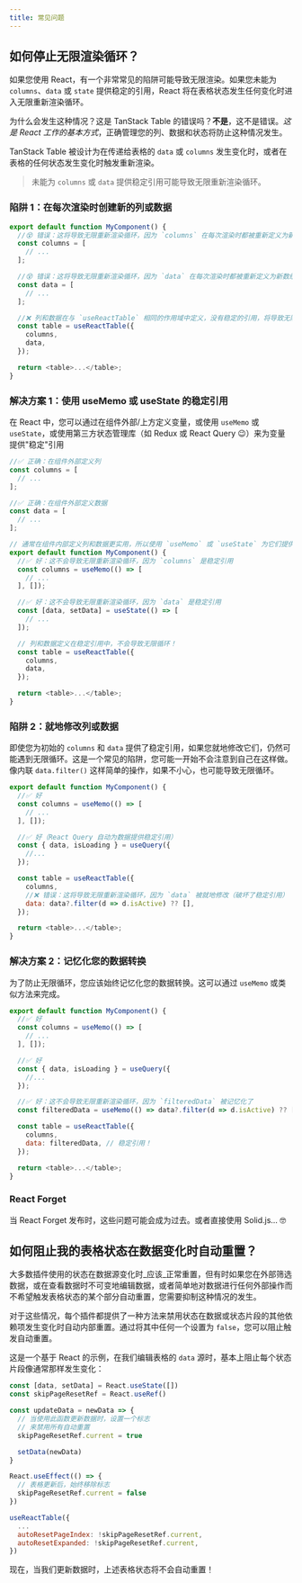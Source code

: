 ```yaml
---
title: 常见问题
---
```


## 如何停止无限渲染循环？

如果您使用 React，有一个非常常见的陷阱可能导致无限渲染。如果您未能为 `columns`、`data` 或 `state` 提供稳定的引用，React 将在表格状态发生任何变化时进入无限重新渲染循环。

为什么会发生这种情况？这是 TanStack Table 的错误吗？**不是**，这不是错误。*这是 React 工作的基本方式*，正确管理您的列、数据和状态将防止这种情况发生。

TanStack Table 被设计为在传递给表格的 `data` 或 `columns` 发生变化时，或者在表格的任何状态发生变化时触发重新渲染。

> 未能为 `columns` 或 `data` 提供稳定引用可能导致无限重新渲染循环。

### 陷阱 1：在每次渲染时创建新的列或数据

```js
export default function MyComponent() {
  //😵 错误：这将导致无限重新渲染循环，因为 `columns` 在每次渲染时都被重新定义为新数组！
  const columns = [
    // ...
  ];

  //😵 错误：这将导致无限重新渲染循环，因为 `data` 在每次渲染时都被重新定义为新数组！
  const data = [
    // ...
  ];

  //❌ 列和数据在与 `useReactTable` 相同的作用域中定义，没有稳定的引用，将导致无限循环！
  const table = useReactTable({
    columns,
    data,
  });

  return <table>...</table>;
}
```

### 解决方案 1：使用 useMemo 或 useState 的稳定引用

在 React 中，您可以通过在组件外部/上方定义变量，或使用 `useMemo` 或 `useState`，或使用第三方状态管理库（如 Redux 或 React Query 😉）来为变量提供"稳定"引用

```js
//✅ 正确：在组件外部定义列
const columns = [
  // ...
];

//✅ 正确：在组件外部定义数据
const data = [
  // ...
];

// 通常在组件内部定义列和数据更实用，所以使用 `useMemo` 或 `useState` 为它们提供稳定引用
export default function MyComponent() {
  //✅ 好：这不会导致无限重新渲染循环，因为 `columns` 是稳定引用
  const columns = useMemo(() => [
    // ...
  ], []);

  //✅ 好：这不会导致无限重新渲染循环，因为 `data` 是稳定引用
  const [data, setData] = useState(() => [
    // ...
  ]);

  // 列和数据定义在稳定引用中，不会导致无限循环！
  const table = useReactTable({
    columns,
    data,
  });

  return <table>...</table>;
}
```

### 陷阱 2：就地修改列或数据

即使您为初始的 `columns` 和 `data` 提供了稳定引用，如果您就地修改它们，仍然可能遇到无限循环。这是一个常见的陷阱，您可能一开始不会注意到自己在这样做。像内联 `data.filter()` 这样简单的操作，如果不小心，也可能导致无限循环。

```js
export default function MyComponent() {
  //✅ 好
  const columns = useMemo(() => [
    // ...
  ], []);

  //✅ 好（React Query 自动为数据提供稳定引用）
  const { data, isLoading } = useQuery({
    //...
  });

  const table = useReactTable({
    columns,
    //❌ 错误：这将导致无限重新渲染循环，因为 `data` 被就地修改（破坏了稳定引用）
    data: data?.filter(d => d.isActive) ?? [],
  });

  return <table>...</table>;
}
```

### 解决方案 2：记忆化您的数据转换

为了防止无限循环，您应该始终记忆化您的数据转换。这可以通过 `useMemo` 或类似方法来完成。

```js
export default function MyComponent() {
  //✅ 好
  const columns = useMemo(() => [
    // ...
  ], []);

  //✅ 好
  const { data, isLoading } = useQuery({
    //...
  });

  //✅ 好：这不会导致无限重新渲染循环，因为 `filteredData` 被记忆化了
  const filteredData = useMemo(() => data?.filter(d => d.isActive) ?? [], [data]);

  const table = useReactTable({
    columns,
    data: filteredData, // 稳定引用！
  });

  return <table>...</table>;
}
```

### React Forget

当 React Forget 发布时，这些问题可能会成为过去。或者直接使用 Solid.js... 🤓

## 如何阻止我的表格状态在数据变化时自动重置？

大多数插件使用的状态在数据源变化时_应该_正常重置，但有时如果您在外部筛选数据，或在查看数据时不可变地编辑数据，或者简单地对数据进行任何外部操作而不希望触发表格状态的某个部分自动重置，您需要抑制这种情况的发生。

对于这些情况，每个插件都提供了一种方法来禁用状态在数据或状态片段的其他依赖项发生变化时自动内部重置。通过将其中任何一个设置为 `false`，您可以阻止触发自动重置。

这是一个基于 React 的示例，在我们编辑表格的 `data` 源时，基本上阻止每个状态片段像通常那样发生变化：

```js
const [data, setData] = React.useState([])
const skipPageResetRef = React.useRef()

const updateData = newData => {
  // 当使用此函数更新数据时，设置一个标志
  // 来禁用所有自动重置
  skipPageResetRef.current = true

  setData(newData)
}

React.useEffect(() => {
  // 表格更新后，始终移除标志
  skipPageResetRef.current = false
})

useReactTable({
  ...
  autoResetPageIndex: !skipPageResetRef.current,
  autoResetExpanded: !skipPageResetRef.current,
})
```

现在，当我们更新数据时，上述表格状态将不会自动重置！
